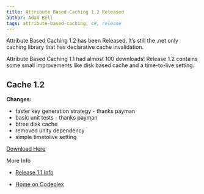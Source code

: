 ```yaml
---
title: Attribute Based Caching 1.2 Released
author: Adam Bell
tags: attribute-based-caching, c#, release
---
```

Attribute Based Caching 1.2 has been Released. It’s still the .net only caching library that has declarative cache invalidation.

Attribute Based Caching 1.1 had almost 100 downloads! Release 1.2 contains some small improvements like disk based cache and a time-to-live setting.

## Cache 1.2
<!--more-->
**Changes:**

* faster key generation strategy - thanks payman
* basic unit tests - thanks payman
* btree disk cache
* removed unity dependency
* simple timetolive setting

[Download Here](http://cache.codeplex.com/releases/view/60025#DownloadId=204160)

More Info

* [Release 1.1 Info](http://cascadeofinsights.com/post/1410736927/introducing-attribute-based-caching)

* [Home on Codeplex](http://cache.codeplex.com/)
